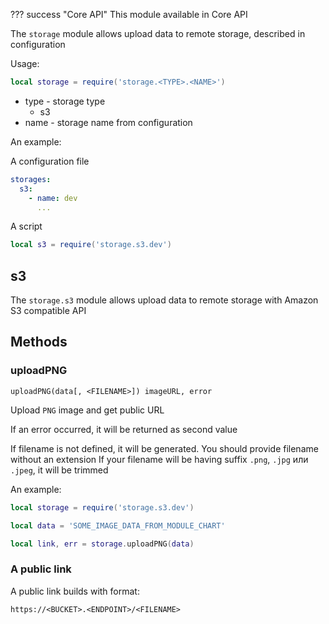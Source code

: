 ??? success "Core API"
    This module available in Core API

The `storage` module allows upload data to remote storage, described in configuration

Usage:

```lua title="script.lua"
local storage = require('storage.<TYPE>.<NAME>')
```
 
- type - storage type
    - s3
- name - storage name from configuration


An example:

A configuration file
```yaml
storages:
  s3:
    - name: dev
      ...
```

A script
```lua title="script.lua"
local s3 = require('storage.s3.dev')
```

## s3

The `storage.s3` module allows upload data to remote storage with Amazon S3 compatible API

## Methods

### uploadPNG 

`uploadPNG(data[, <FILENAME>]) imageURL, error`

Upload `PNG` image and get public URL

If an error occurred, it will be returned as second value

If filename is not defined, it will be generated.
You should provide filename without an extension
If your filename will be having suffix `.png`, `.jpg` или `.jpeg`, it will be trimmed

An example:

```lua title="script.lua"
local storage = require('storage.s3.dev')

local data = 'SOME_IMAGE_DATA_FROM_MODULE_CHART'

local link, err = storage.uploadPNG(data)
```

### A public link

A public link builds with format:

```
https://<BUCKET>.<ENDPOINT>/<FILENAME>
```